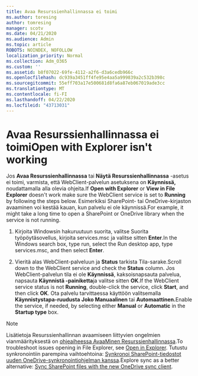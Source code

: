 ```yaml
---
title: Avaa Resurssienhallinnassa ei toimi
ms.author: toresing
author: tomresing
manager: scotv
ms.date: 04/21/2020
ms.audience: Admin
ms.topic: article
ROBOTS: NOINDEX, NOFOLLOW
localization_priority: Normal
ms.collection: Adm_O365
ms.custom: ''
ms.assetid: b8f07022-69fe-4112-a2f6-d3a6cedb966c
ms.openlocfilehash: dc939a3451ff4fe95e4aa5a999839a2c532b398c
ms.sourcegitcommit: 55eff703a17e500681d8fa6a87eb067019ade3cc
ms.translationtype: MT
ms.contentlocale: fi-FI
ms.lasthandoff: 04/22/2020
ms.locfileid: "43713031"
---
```

# <a name="open-with-explorer-isnt-working"></a><span data-ttu-id="17229-102">Avaa Resurssienhallinnassa ei toimi</span><span class="sxs-lookup"><span data-stu-id="17229-102">Open with Explorer isn't working</span></span>

<span data-ttu-id="17229-103">Jos **Avaa Resurssienhallinnassa** tai **Näytä Resurssienhallinnassa** -asetus ei toimi, varmista, että WebClient-palvelun asetuksena on **Käynnissä,** noudattamalla alla olevia ohjeita.</span><span class="sxs-lookup"><span data-stu-id="17229-103">If **Open with Explorer** or **View in File Explorer** doesn't work make sure the WebClient service is set to **Running** by following the steps below.</span></span> <span data-ttu-id="17229-104">Esimerkiksi SharePoint- tai OneDrive-kirjaston avaaminen voi kestää kauan, kun palvelu ei ole käynnissä.</span><span class="sxs-lookup"><span data-stu-id="17229-104">For example, it might take a long time to open a SharePoint or OneDrive library when the service is not running.</span></span> 
  
1. <span data-ttu-id="17229-105">Kirjoita Windowsin hakuruutuun suorita, valitse Suorita työpöytäsovellus, kirjoita services.msc ja valitse sitten **Enter**.</span><span class="sxs-lookup"><span data-stu-id="17229-105">In the Windows search box, type run, select the Run desktop app, type services.msc, and then select **Enter**.</span></span>
    
2. <span data-ttu-id="17229-106">Vieritä alas WebClient-palveluun ja **Status** tarkista Tila-sarake.</span><span class="sxs-lookup"><span data-stu-id="17229-106">Scroll down to the WebClient service and check the **Status** column.</span></span> <span data-ttu-id="17229-107">Jos WebClient-palvelun tila ei ole **Käynnissä**, kaksoisnapsauta palvelua, napsauta **Käynnistä -painiketta**ja valitse sitten **OK**.</span><span class="sxs-lookup"><span data-stu-id="17229-107">If the WebClient service status is not **Running**, double-click the service, click **Start**, and then click **OK**.</span></span> <span data-ttu-id="17229-108">Ota palvelu tarvittaessa käyttöön valitsemalla **Käynnistystapa-ruudusta** **Joko Manuaalinen** tai **Automaattinen.**</span><span class="sxs-lookup"><span data-stu-id="17229-108">Enable the service, if needed, by selecting either **Manual** or **Automatic** in the **Startup type** box.</span></span> 
    
> [!NOTE]
> <span data-ttu-id="17229-109">Lisätietoja Resurssienhallinnan avaamiseen liittyvien ongelmien vianmäärityksestä on [ohjeaiheessa AvaaMinen Resurssienhallinnassa](https://go.microsoft.com/fwlink/?linkid=871665).</span><span class="sxs-lookup"><span data-stu-id="17229-109">To troubleshoot issues opening in File Explorer, see [Open in Explorer](https://go.microsoft.com/fwlink/?linkid=871665).</span></span> <span data-ttu-id="17229-110">Tutustu synkronointiin parempina vaihtoehtoina: [Synkronoi SharePoint-tiedostot uuden OneDrive-synkronointiohjelman kanssa](https://go.microsoft.com/fwlink/?linkid=871666).</span><span class="sxs-lookup"><span data-stu-id="17229-110">Explore sync as a better alternative: [Sync SharePoint files with the new OneDrive sync client](https://go.microsoft.com/fwlink/?linkid=871666).</span></span> 
  

